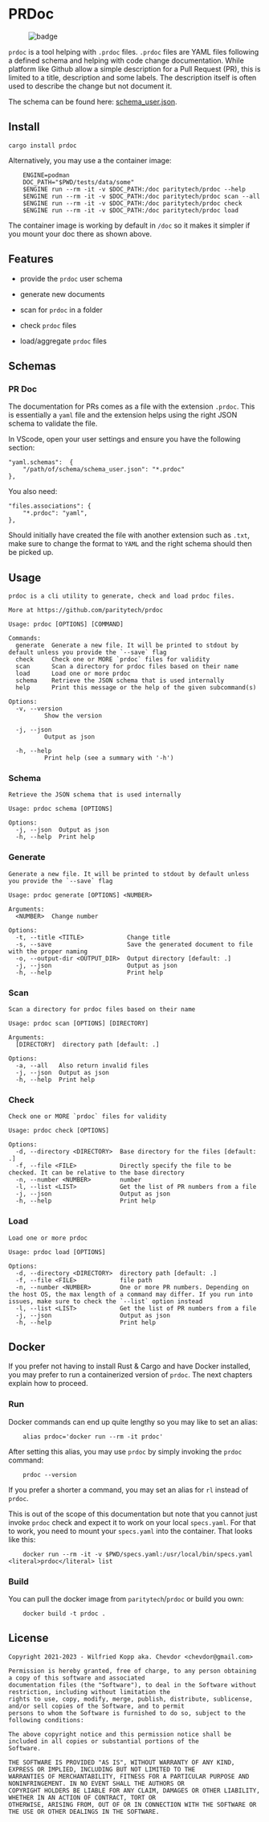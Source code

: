 # PRDoc

<figure>
<img src="https://github.com/paritytech/prdoc/actions/workflows/quick-check.yml/badge.svg?branch=master" alt="badge" />
</figure>

`prdoc` is a tool helping with `.prdoc` files. `.prdoc` files are YAML files following a defined schema and helping with
code change documentation. While platform like Github allow a simple description for a Pull Request (PR), this is
limited to a title, description and some labels. The description itself is often used to describe the change but not
document it.

The schema can be found here: [schema\_user.json](schema_user.json).

## Install

    cargo install prdoc

Alternatively, you may use a the container image:

        ENGINE=podman
        DOC_PATH="$PWD/tests/data/some"
        $ENGINE run --rm -it -v $DOC_PATH:/doc paritytech/prdoc --help
        $ENGINE run --rm -it -v $DOC_PATH:/doc paritytech/prdoc scan --all
        $ENGINE run --rm -it -v $DOC_PATH:/doc paritytech/prdoc check
        $ENGINE run --rm -it -v $DOC_PATH:/doc paritytech/prdoc load

The container image is working by default in `/doc` so it makes it simpler if you mount your doc there as shown
above.

## Features

-   provide the `prdoc` user schema

-   generate new documents

-   scan for `prdoc` in a folder

-   check `prdoc` files

-   load/aggregate `prdoc` files

## Schemas

### PR Doc

The documentation for PRs comes as a file with the extension `.prdoc`.
This is essentially a `yaml` file and the extension helps using the right JSON schema to validate the file.

In VScode, open your user settings and ensure you have the following section:

    "yaml.schemas":  {
        "/path/of/schema/schema_user.json": "*.prdoc"
    },

You also need:

    "files.associations": {
        "*.prdoc": "yaml",
    },

Should initially have created the file with another extension such as `.txt`, make sure to change the format to
`YAML` and the right schema should then be picked up.

## Usage

    prdoc is a cli utility to generate, check and load prdoc files.

    More at https://github.com/paritytech/prdoc

    Usage: prdoc [OPTIONS] [COMMAND]

    Commands:
      generate  Generate a new file. It will be printed to stdout by default unless you provide the `--save` flag
      check     Check one or MORE `prdoc` files for validity
      scan      Scan a directory for prdoc files based on their name
      load      Load one or more prdoc
      schema    Retrieve the JSON schema that is used internally
      help      Print this message or the help of the given subcommand(s)

    Options:
      -v, --version
              Show the version

      -j, --json
              Output as json

      -h, --help
              Print help (see a summary with '-h')

### Schema

    Retrieve the JSON schema that is used internally

    Usage: prdoc schema [OPTIONS]

    Options:
      -j, --json  Output as json
      -h, --help  Print help

### Generate

    Generate a new file. It will be printed to stdout by default unless you provide the `--save` flag

    Usage: prdoc generate [OPTIONS] <NUMBER>

    Arguments:
      <NUMBER>  Change number

    Options:
      -t, --title <TITLE>            Change title
      -s, --save                     Save the generated document to file with the proper naming
      -o, --output-dir <OUTPUT_DIR>  Output directory [default: .]
      -j, --json                     Output as json
      -h, --help                     Print help

### Scan

    Scan a directory for prdoc files based on their name

    Usage: prdoc scan [OPTIONS] [DIRECTORY]

    Arguments:
      [DIRECTORY]  directory path [default: .]

    Options:
      -a, --all   Also return invalid files
      -j, --json  Output as json
      -h, --help  Print help

### Check

    Check one or MORE `prdoc` files for validity

    Usage: prdoc check [OPTIONS]

    Options:
      -d, --directory <DIRECTORY>  Base directory for the files [default: .]
      -f, --file <FILE>            Directly specify the file to be checked. It can be relative to the base directory
      -n, --number <NUMBER>        number
      -l, --list <LIST>            Get the list of PR numbers from a file
      -j, --json                   Output as json
      -h, --help                   Print help

### Load

    Load one or more prdoc

    Usage: prdoc load [OPTIONS]

    Options:
      -d, --directory <DIRECTORY>  directory path [default: .]
      -f, --file <FILE>            file path
      -n, --number <NUMBER>        One or more PR numbers. Depending on the host OS, the max length of a command may differ. If you run into issues, make sure to check the `--list` option instead
      -l, --list <LIST>            Get the list of PR numbers from a file
      -j, --json                   Output as json
      -h, --help                   Print help

## Docker

If you prefer not having to install Rust & Cargo and have Docker installed, you may prefer to run a containerized
version of `prdoc`. The next chapters explain how to proceed.

### Run

Docker commands can end up quite lengthy so you may like to set an alias:

        alias prdoc='docker run --rm -it prdoc'

After setting this alias, you may use `prdoc` by simply invoking the `prdoc` command:

        prdoc --version

If you prefer a shorter a command, you may set an alias for `rl` instead of `prdoc`.

This is out of the scope of this documentation but note that you cannot just invoke `prdoc` check and expect it to work on
your local `specs.yaml`. For that to work, you need to mount your `specs.yaml` into the container. That looks like this:

        docker run --rm -it -v $PWD/specs.yaml:/usr/local/bin/specs.yaml <literal>prdoc</literal> list

### Build

You can pull the docker image from `paritytech`/`prdoc` or build you own:

        docker build -t prdoc .

## License

    Copyright 2021-2023 - Wilfried Kopp aka. Chevdor <chevdor@gmail.com>

    Permission is hereby granted, free of charge, to any person obtaining a copy of this software and associated
    documentation files (the "Software"), to deal in the Software without restriction, including without limitation the
    rights to use, copy, modify, merge, publish, distribute, sublicense, and/or sell copies of the Software, and to permit
    persons to whom the Software is furnished to do so, subject to the following conditions:

    The above copyright notice and this permission notice shall be included in all copies or substantial portions of the
    Software.

    THE SOFTWARE IS PROVIDED "AS IS", WITHOUT WARRANTY OF ANY KIND, EXPRESS OR IMPLIED, INCLUDING BUT NOT LIMITED TO THE
    WARRANTIES OF MERCHANTABILITY, FITNESS FOR A PARTICULAR PURPOSE AND NONINFRINGEMENT. IN NO EVENT SHALL THE AUTHORS OR
    COPYRIGHT HOLDERS BE LIABLE FOR ANY CLAIM, DAMAGES OR OTHER LIABILITY, WHETHER IN AN ACTION OF CONTRACT, TORT OR
    OTHERWISE, ARISING FROM, OUT OF OR IN CONNECTION WITH THE SOFTWARE OR THE USE OR OTHER DEALINGS IN THE SOFTWARE.
